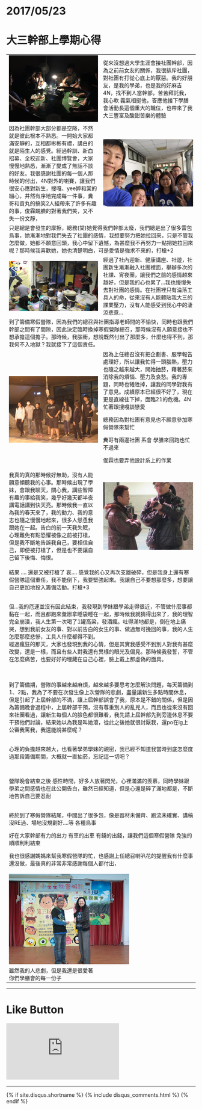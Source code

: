 # 2017/05/23
# 大三幹部上學期心得

<table  cellspacing="0" cellpadding="0">
<tr>
<td width="450"><img  valign="middle" src="IMG_1160.JPG" /></td>
<td width="450" valign="middle">從來沒想過大學生涯會接社團幹部，因為之前前女友的關係，我很排斥社團，對社團有打從心底上的厭惡。我的好朋友，是我的學弟，也是我的好麻吉4N，找不到人當幹部，苦苦拜託我，我心軟 義氣相挺他，答應他接下學膳會活動長這個重大的職位，也帶來了我大三豐富及酸甜苦樂的體驗</td>
</tr>

<tr>
<td width="450" valign="middle">因為社團幹部大部分都是空降，不然就是彼此根本不熟悉。一開始大家都滿安靜的，互相都彬彬有禮，講白的就是陌生人的感覺。經過幹訓、新血招募、全校迎新、社團博覽會，大家慢慢地熟悉，漸漸了變成了無話不談的好友。我很感謝社團的每一個人那時候的付出，4N對外的喇賽，讓我們很安心應對新生，搜嘎、yee婷和棠的細心，井然有序地完成每一件事，糞哥和貢丸的搞笑2人組帶來了許多有趣的事，俊霖靦腆的對著我們笑，又不失一份文靜，
</td>
<td width="450"><img valign="middle" src="IMG_4092.JPG" /></td>
</tr>

<tr><td colspan="2">只是總是會發生的摩擦，總務(棠)她覺得我們幹部太廢，我們總是出了很多雷包鳥事，她漸漸地對我們失去了社團的感情，我想要努力把她拉回來，只是不管我怎麼做，她都不願意回頭，我心中留下遺憾，為甚麼我不再努力一點把她拉回來呢？那時候我喜歡她，她也清楚明白，可是愛情是強求不來的，打槍+2</td></tr>

<tr>
<td width="450"><img  valign="middle" src="P_20160930_200352.jpg" /></td>
<td width="450" valign="middle">經過了社內迎新、健康講座、社遊，社團新生漸漸融入社團裡面，舉辦多次的社課、宵夜團，讓我們之前的感情越來越好，但是我的心也累了...我也慢慢失去對社團的感情。在社團裡只有淪落工具人的命，從來沒有人能體貼我大三的課業壓力，沒有人能感受到我心中的淒涼悲意...</td>
</tr>

<tr><td colspan="2">到了籌備寒假營隊，因為我們的總召與社團指導老師間的不愉快，同時也跟我們幹部之間有了間隙，因此決定臨時換掉寒假營隊總召，那時候沒有人願意接也不想承擔這個擔子。那時候，我腦衝，想說既然付出了那麼多，什麼也得不到，那我何不入地獄？我就接下了這個責任。</td></tr>

<tr>
<td width="450"><img  valign="middle" src="IMG_6157.JPG" /></td>
<td width="450" valign="middle">因為上任總召沒有把企劃書、服學報告處理好，所以讓我忙得一頭腦熱，壓力也隨之越來越大，開始抽菸，藉著菸來消除我的煩惱、壓力及哀愁。我的專題，同時也犧牲掉，讓我的同學對我有了意見。成績原本已經很不好了，現在更是直線往下掉，面臨21的危機。4N忙著跟搜嘎談戀愛

總務因為對社團有意見也不願意參加寒假營隊來幫忙

糞哥有兩邊社團 系會 學膳來回跑也忙不過來

俊霖也要弄他設計系上的作業</td>
</tr>


<tr>
<td width="450" valign="middle">我真的真的那時候好無助，沒有人能願意傾聽我的心事。那時候出現了學妹，會跟我聊天，關心我，講些智障有趣的事給我笑，幾乎好幾天都半夜講電話講到快天亮。那時候我一直以為我的春天來了，我的動力、我的意志也隨之慢慢地起來，很多人慫恿我跟她在一起。告白的前一天我失眠，心理難免有點恐懼被像之前被打槍，但是我不斷地告訴我自己，要相信自己，即便被打槍了，但是也不要讓自己留下後悔、悔恨。
</td>
<td width="450"><img valign="middle" src="IMG_6162.JPG" /></td>
</tr>

<tr><td colspan="2">

結果 .... 還是又被打槍了 哀.... 感覺我的心又再次支離破碎，但是我身上還有寒假營隊這個重任，我不能倒下，我要堅強起來。我讓自己不要想那麼多，想要讓自己更加地投入籌備活動。打槍+3<br/><br/>



但...我的厄運並沒有因此結束，我發現到學妹跟學弟走得很近，不管做什麼事都黏在一起，而且都跑來彙辦拿睡袋睡在一起，那時候我就猜得出來了，我的理智完全崩潰，我人生第一次喝了1罐高粱，發酒瘋。吐得滿地都是，倒在地上痛哭，想到我前女友的事、對以前告白的女生的事、做過無可挽回的事，我的人生怎麼那麼悲慘，工具人什麼都得不到。
<br/>
經過瘋狂的那天，大家也發現到我的心情，但是其實我感受不到別人對我有甚麼改變，還是一樣，而且有些人對我還有異樣的眼光及偏見。那時候我發誓，不管在怎麼痛苦，也要好好的埋藏在自己心裡，臉上戴上那虛偽的面具。

<br/>
<br/>
到了籌備期，營隊的事越來越麻煩，越來越多要思考怎麼解決問題，每天籌備到1、2點，我為了不要在次發生像上次營隊的悲劇，盡量讓新生多點時間休息，但是引起了上屆幹部的不滿，讓上屆幹部誤會了我，原本是不錯的關係，但是因為籌備晚會過程中，上屆幹部干預，沒有尊重別人的亂兇人，而且也從來沒有回來社團看過，讓新生每個人的臉色都很難看，我先請上屆幹部先到旁邊休息不要干預他們討論，結果她以為我是叫她滾，從此之後她就很討厭我，還po在ig上公審我罵我，我還能說甚麼呢？
<br/>
<br/>

心理的負擔越來越大，也看著學弟學妹的親密，我已經不知道我當時到底怎麼度過那段籌備期間，大概就一直抽菸，忘記這一切吧？

<br/>

營隊晚會結束之後 感性時間，好多人放著閃光，心裡滿滿的羨慕，同時學妹跟學弟之間感情也在此公開告白，雖然已經知道，但是心還是碎了滿地都是，不斷地告訴自己要忍耐
<br/>
<br/>



終於到了寒假營隊結尾，中間出了很多包，像是器材未備齊、跑流未確實、講稿沒RE過、場地沒規劃好....等 各種鳥事

好在大家幹部有力的出力 有車的出車 有錢的出錢，讓我們這個寒假營隊 免強的順順利利結束

我也很感謝媽媽來幫我寒假營隊的忙，也感謝上任總召喇叭花的提醒我有什麼事還沒做，最後真的非常非常感謝每個人都付出，

</td></tr>

<tr><td colspan="2"><img valign="middle" src="IMG_8463.JPG" /></td></tr>
<tr><td>雖然我的人悲劇，但是我還是很愛著你們學膳會的每一份子</td></tr>
</table>


* * *

# Like Button

<iframe class="lc-margin-top-64 lc-margin-bottom-32 lc-mobile" data-v-b66e9a5a="" frameborder="0" src="https://button.like.co/in/embed/s9443112/button"> </iframe>

* * *

{% if site.disqus.shortname %}
  {% include disqus_comments.html %}
{% endif %}